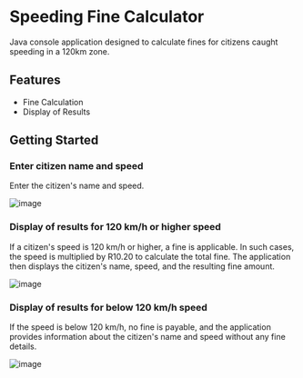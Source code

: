 # Speeding Fine Calculator
Java console application designed to calculate fines for citizens caught speeding in a 120km zone.

## Features
- Fine Calculation
- Display of Results

## Getting Started

### Enter citizen name and speed
Enter the citizen's name and speed.

![image](https://github.com/basgbasg/test/assets/133644970/fa274051-7c3e-415d-b8fa-ff4d7bfd0690)

### Display of results for 120 km/h or higher speed 
If a citizen's speed is 120 km/h or higher, a fine is applicable. In such cases, the speed is multiplied by R10.20 to calculate the total fine. The application then displays the citizen's name, speed, and the resulting fine amount.

![image](https://github.com/basgbasg/test/assets/133644970/02a8267a-d5d9-4034-9ba0-e2be3859c83b)

### Display of results for below 120 km/h speed
If the speed is below 120 km/h, no fine is payable, and the application provides information about the citizen's name and speed without any fine details.

![image](https://github.com/basgbasg/test/assets/133644970/0aebad0e-af05-4d97-99ae-35f3aefcf226)

